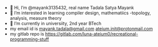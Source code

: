 - 👋 Hi, I’m @mayank3135432, real name Tadala Satya Mayank
- 👀 I’m interested in learning compiler design, mathematiics -topology, analysis, measure theory
- 🌱 I’m currently in universiity, 2nd year BTech
- my email id is mayank.tadala@gmail.com
                 ateium.init@protonmail.com
- my gitlab repo is https://gitlab.com/luna-ateium0/recreational-programming-stuff
  
<!---
mayank3135432/mayank3135432 is a ✨ special ✨ repository because its `README.md` (this file) appears on your GitHub profile.
You can click the Preview link to take a look at your changes.
--->
